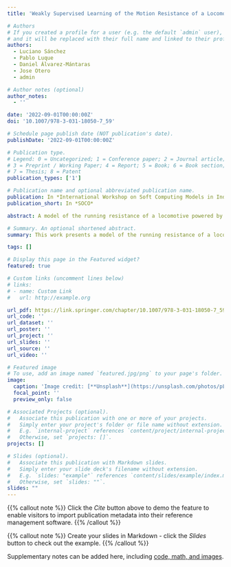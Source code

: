 ```yaml
---
title: 'Weakly Supervised Learning of the Motion Resistance of a Locomotive Powered by Liquefied Natural Gas'

# Authors
# If you created a profile for a user (e.g. the default `admin` user), write the username (folder name) here
# and it will be replaced with their full name and linked to their profile.
authors:
  - Luciano Sánchez
  - Pablo Luque
  - Daniel Álvarez-Mántaras
  - Jose Otero
  - admin

# Author notes (optional)
author_notes:
  - ''

date: '2022-09-01T00:00:00Z'
doi: '10.1007/978-3-031-18050-7_59'

# Schedule page publish date (NOT publication's date).
publishDate: '2022-09-01T00:00:00Z'

# Publication type.
# Legend: 0 = Uncategorized; 1 = Conference paper; 2 = Journal article;
# 3 = Preprint / Working Paper; 4 = Report; 5 = Book; 6 = Book section;
# 7 = Thesis; 8 = Patent
publication_types: ['1']

# Publication name and optional abbreviated publication name.
publication: In *International Workshop on Soft Computing Models in Industrial and Environmental Applications*
publication_short: In *SOCO*

abstract: A model of the running resistance of a locomotive powered by liquefied natural gas is proposed. The model uses operating data and does not require specific instrumentation. The input data consists of a succession of instantaneous speed and electrical power measurements of a diesel-electric locomotive. The slope at each point along the route is unknown and the speed is measured with a digital sensor that quantifies the signal, so acceleration estimates are also unreliable. From these data, a weakly supervised learning problem is defined that makes use of a fuzzy rule-based system to indirectly predict the effective slope, and is able to estimate the power demand of the locomotive with a margin of error close to 5%.

# Summary. An optional shortened abstract.
summary: This work presents a model of the running resistance of a locomotive powered by liquefied natural gas.

tags: []

# Display this page in the Featured widget?
featured: true

# Custom links (uncomment lines below)
# links:
# - name: Custom Link
#   url: http://example.org

url_pdf: https://link.springer.com/chapter/10.1007/978-3-031-18050-7_59
url_code: ''
url_dataset: ''
url_poster: ''
url_project: ''
url_slides: ''
url_source: ''
url_video: ''

# Featured image
# To use, add an image named `featured.jpg/png` to your page's folder.
image:
  caption: 'Image credit: [**Unsplash**](https://unsplash.com/photos/pLCdAaMFLTE)'
  focal_point: ''
  preview_only: false

# Associated Projects (optional).
#   Associate this publication with one or more of your projects.
#   Simply enter your project's folder or file name without extension.
#   E.g. `internal-project` references `content/project/internal-project/index.md`.
#   Otherwise, set `projects: []`.
projects: []

# Slides (optional).
#   Associate this publication with Markdown slides.
#   Simply enter your slide deck's filename without extension.
#   E.g. `slides: "example"` references `content/slides/example/index.md`.
#   Otherwise, set `slides: ""`.
slides: ""
---
```


{{% callout note %}}
Click the _Cite_ button above to demo the feature to enable visitors to import publication metadata into their reference management software.
{{% /callout %}}

{{% callout note %}}
Create your slides in Markdown - click the _Slides_ button to check out the example.
{{% /callout %}}

Supplementary notes can be added here, including [code, math, and images](https://wowchemy.com/docs/writing-markdown-latex/).
